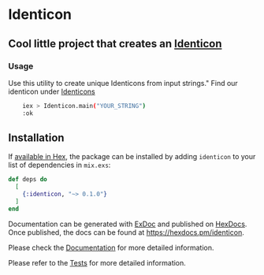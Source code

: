 # Identicon

## Cool little project that creates an [Identicon](https://en.wikipedia.org/wiki/Identicon)

### Usage

Use this utility to create unique Identicons from input strings." Find our identicon under [Identicons](./identicons/)

``` bash
    iex > Identicon.main("YOUR_STRING")
    :ok
```

## Installation

If [available in Hex](https://hex.pm/docs/publish), the package can be installed
by adding `identicon` to your list of dependencies in `mix.exs`:

```elixir
def deps do
  [
    {:identicon, "~> 0.1.0"}
  ]
end
```

Documentation can be generated with [ExDoc](https://github.com/elixir-lang/ex_doc)
and published on [HexDocs](https://hexdocs.pm). Once published, the docs can
be found at <https://hexdocs.pm/identicon>.

Please check the [Documentation](./doc) for more detailed information.

Please refer to the [Tests](./test) for more detailed information.
